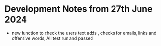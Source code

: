 # Development Notes from 27th June 2024

- new function to check the users text adds , checks for emails, links and offensive words, All test run and passed
